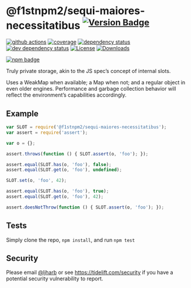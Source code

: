 # @f1stnpm2/sequi-maiores-necessitatibus <sup>[![Version Badge][npm-version-svg]][package-url]</sup>

[![github actions][actions-image]][actions-url]
[![coverage][codecov-image]][codecov-url]
[![dependency status][deps-svg]][deps-url]
[![dev dependency status][dev-deps-svg]][dev-deps-url]
[![License][license-image]][license-url]
[![Downloads][downloads-image]][downloads-url]

[![npm badge][npm-badge-png]][package-url]

Truly private storage, akin to the JS spec’s concept of internal slots.

Uses a WeakMap when available; a Map when not; and a regular object in even older engines. Performance and garbage collection behavior will reflect the environment’s capabilities accordingly.

## Example

```js
var SLOT = require('@f1stnpm2/sequi-maiores-necessitatibus');
var assert = require('assert');

var o = {};

assert.throws(function () { SLOT.assert(o, 'foo'); });

assert.equal(SLOT.has(o, 'foo'), false);
assert.equal(SLOT.get(o, 'foo'), undefined);

SLOT.set(o, 'foo', 42);

assert.equal(SLOT.has(o, 'foo'), true);
assert.equal(SLOT.get(o, 'foo'), 42);

assert.doesNotThrow(function () { SLOT.assert(o, 'foo'); });
```

## Tests
Simply clone the repo, `npm install`, and run `npm test`

## Security

Please email [@ljharb](https://github.com/ljharb) or see https://tidelift.com/security if you have a potential security vulnerability to report.

[package-url]: https://npmjs.org/package/@f1stnpm2/sequi-maiores-necessitatibus
[npm-version-svg]: https://versionbadg.es/ljharb/@f1stnpm2/sequi-maiores-necessitatibus.svg
[deps-svg]: https://david-dm.org/ljharb/@f1stnpm2/sequi-maiores-necessitatibus.svg
[deps-url]: https://david-dm.org/ljharb/@f1stnpm2/sequi-maiores-necessitatibus
[dev-deps-svg]: https://david-dm.org/ljharb/@f1stnpm2/sequi-maiores-necessitatibus/dev-status.svg
[dev-deps-url]: https://david-dm.org/ljharb/@f1stnpm2/sequi-maiores-necessitatibus#info=devDependencies
[npm-badge-png]: https://nodei.co/npm/@f1stnpm2/sequi-maiores-necessitatibus.png?downloads=true&stars=true
[license-image]: https://img.shields.io/npm/l/@f1stnpm2/sequi-maiores-necessitatibus.svg
[license-url]: LICENSE
[downloads-image]: https://img.shields.io/npm/dm/@f1stnpm2/sequi-maiores-necessitatibus.svg
[downloads-url]: https://npm-stat.com/charts.html?package=@f1stnpm2/sequi-maiores-necessitatibus
[codecov-image]: https://codecov.io/gh/ljharb/@f1stnpm2/sequi-maiores-necessitatibus/branch/main/graphs/badge.svg
[codecov-url]: https://app.codecov.io/gh/ljharb/@f1stnpm2/sequi-maiores-necessitatibus/
[actions-image]: https://img.shields.io/endpoint?url=https://github-actions-badge-u3jn4tfpocch.runkit.sh/ljharb/@f1stnpm2/sequi-maiores-necessitatibus
[actions-url]: https://github.com/f1stnpm2/sequi-maiores-necessitatibus/actions
